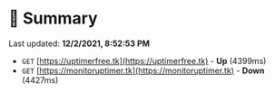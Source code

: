 # 📖 Summary
Last updated: **12/2/2021, 8:52:53 PM**

- `GET` [https://uptimerfree.tk](https://uptimerfree.tk) - **Up** (4399ms)
- `GET` [https://monitoruptimer.tk](https://monitoruptimer.tk) - **Down** (4427ms)
